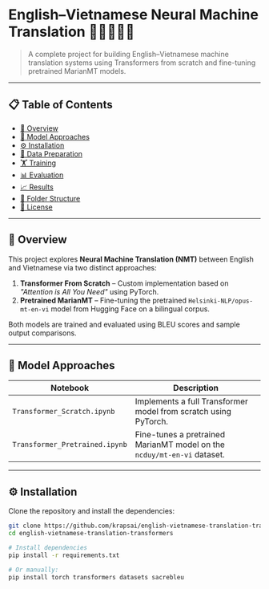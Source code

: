# English–Vietnamese Neural Machine Translation 🧠🇬🇧🇻🇳

> A complete project for building English–Vietnamese machine translation systems using Transformers from scratch and fine-tuning pretrained MarianMT models.

---

## 📋 Table of Contents

- [📌 Overview](#-overview)
- [🔧 Model Approaches](#-model-approaches)
- [⚙️ Installation](#️-installation)
- [📁 Data Preparation](#-data-preparation)
- [🏋️ Training](#-training)
- [📊 Evaluation](#-evaluation)
- [📈 Results](#-results)
- [📂 Folder Structure](#-folder-structure)
- [📄 License](#-license)

---

## 📌 Overview

This project explores **Neural Machine Translation (NMT)** between English and Vietnamese via two distinct approaches:

1. **Transformer From Scratch** – Custom implementation based on *"Attention is All You Need"* using PyTorch.
2. **Pretrained MarianMT** – Fine-tuning the pretrained `Helsinki-NLP/opus-mt-en-vi` model from Hugging Face on a bilingual corpus.

Both models are trained and evaluated using BLEU scores and sample output comparisons.

---

## 🔧 Model Approaches

| Notebook | Description |
|----------|-------------|
| `Transformer_Scratch.ipynb` | Implements a full Transformer model from scratch using PyTorch. |
| `Transformer_Pretrained.ipynb` | Fine-tunes a pretrained MarianMT model on the `ncduy/mt-en-vi` dataset. |

---

## ⚙️ Installation

Clone the repository and install the dependencies:

```bash
git clone https://github.com/krapsai/english-vietnamese-translation-transformers.git
cd english-vietnamese-translation-transformers

# Install dependencies
pip install -r requirements.txt

# Or manually:
pip install torch transformers datasets sacrebleu
